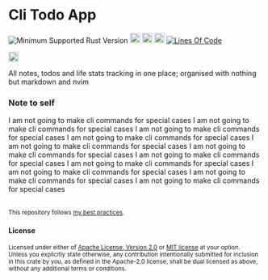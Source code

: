 # Cli Todo App
![Minimum Supported Rust Version](https://img.shields.io/badge/nightly-1.81+-ab6000.svg)
[<img alt="crates.io" src="https://img.shields.io/crates/v/todo.svg?color=fc8d62&logo=rust" height="20" style=flat-square>](https://crates.io/crates/todo)
[<img alt="docs.rs" src="https://img.shields.io/badge/docs.rs-66c2a5?style=for-the-badge&labelColor=555555&logo=docs.rs&style=flat-square" height="20">](https://docs.rs/todo)
[<img alt="ci errors" src="https://img.shields.io/github/actions/workflow/status/valeratrades/todo/ci.yml?branch=master&style=for-the-badge&style=flat-square&label=errors&labelColor=420d09" height="20">](https://github.com/valeratrades/todo/actions?query=branch%3Amaster) <!--NB: Won't find it if repo is private-->
[![Lines Of Code](https://tokei.rs/b1/github/valeratrades/todo?category=code)](https://github.com/valeratrades/todo/src)

[<img alt="ci warnings" src="https://img.shields.io/github/actions/workflow/status/valeratrades/todo/warnings.yml?branch=master&style=for-the-badge&style=flat-square&label=warnings&labelColor=ffa500" height="20">](https://github.com/valeratrades/todo/actions?query=branch%3Amaster) <!--NB: Won't find it if repo is private-->

All notes, todos and life stats tracking in one place; organised with nothing but markdown and nvim

### Note to self
I am not going to make cli commands for special cases
I am not going to make cli commands for special cases
I am not going to make cli commands for special cases
I am not going to make cli commands for special cases
I am not going to make cli commands for special cases
I am not going to make cli commands for special cases
I am not going to make cli commands for special cases
I am not going to make cli commands for special cases
I am not going to make cli commands for special cases
I am not going to make cli commands for special cases
I am not going to make cli commands for special cases


<br>

<sup>
This repository follows <a href="https://github.com/valeratrades/.github/tree/master/best_practices">my best practices</a>.
</sup>

#### License

<sup>
Licensed under either of <a href="LICENSE-APACHE">Apache License, Version
2.0</a> or <a href="LICENSE-MIT">MIT license</a> at your option.
</sup>

<br>

<sub>
Unless you explicitly state otherwise, any contribution intentionally submitted
for inclusion in this crate by you, as defined in the Apache-2.0 license, shall
be dual licensed as above, without any additional terms or conditions.
</sub>

